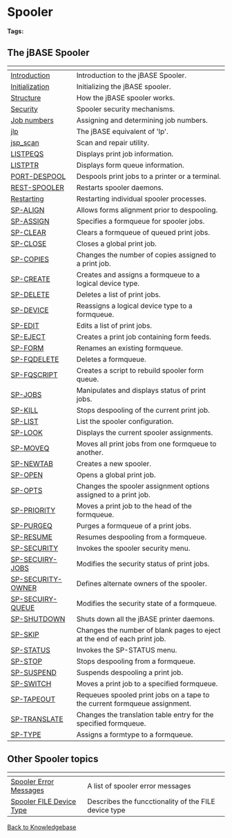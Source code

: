 # Spooler

<PageHeader />

**Tags:**
<badge text='printer' vertical='middle' />
<badge text='print spooler' vertical='middle' />
<badge text='jbase spooler' vertical='middle' />
<badge text='spooler' vertical='middle' />

## The jBASE Spooler

| <!----> | <!----> |
| ---     | ---     |
| [Introduction](./jbase-spooler-introduction/README.md) | Introduction to the jBASE Spooler.                                         |
| [Initialization](./spooler-initialization/README.md)   | Initializing the jBASE spooler.                                            |
| [Structure](./spooler-structure/README.md)             | How the jBASE spooler works.                                               |
| [Security](./spooler-security/README.md)               | Spooler security mechanisms.                                               |
| [Job numbers](./print-job-numbers/README.md)           | Assigning and determining job numbers.                                     |
| [jlp](./jlp/README.md)                                 | The jBASE equivalent of 'lp'.                                              |
| [jsp_scan](./jsp_scan/README.md)                       | Scan and repair utility.                                                   |
| [LISTPEQS](./listpeqs/README.md)                       | Displays print job information.                                            |
| [LISTPTR](./listptr/README.md)                         | Displays form queue information.                                           |
| [PORT-DESPOOL](./port-despool/README.md)               | Despools print jobs to a printer or a terminal.                            |
| [REST-SPOOLER](./rest-spooler/README.md)               | Restarts spooler daemons.                                                  |
| [Restarting](./restarting-the-spooler/README.md)       | Restarting individual spooler processes.                                   |
| [SP-ALIGN](./sp-align/README.md)                       | Allows forms alignment prior to despooling.                                |
| [SP-ASSIGN](./sp-assign/README.md)                     | Specifies a formqueue for spooler jobs.                                    |
| [SP-CLEAR](./sp-clear/README.md)                       | Clears a formqueue of queued print jobs.                                   |
| [SP-CLOSE](./sp-close/README.md)                       | Closes a global print job.                                                 |
| [SP-COPIES](./sp-copies/README.md)                     | Changes the number of copies assigned to a print job.                      |
| [SP-CREATE](./sp-create/README.md)                     | Creates and assigns a formqueue to a logical device type.                  |
| [SP-DELETE](./sp-delete/README.md)                     | Deletes a list of print jobs.                                              |
| [SP-DEVICE](./sp-device/README.md)                     | Reassigns a logical device type to a formqueue.                            |
| [SP-EDIT](./sp-edit/README.md)                         | Edits a list of print jobs.                                                |
| [SP-EJECT](./sp-eject/README.md)                       | Creates a print job containing form feeds.                                 |
| [SP-FORM](./sp-form/README.md)                         | Renames an existing formqueue.                                             |
| [SP-FQDELETE](./sp-fqdelete/README.md)                 | Deletes a formqueue.                                                       |
| [SP-FQSCRIPT](./sp-fqscript/README.md)                 | Creates a script to rebuild spooler form queue.                            |
| [SP-JOBS](./sp-jobs/README.md)                         | Manipulates and displays status of print jobs.                             |
| [SP-KILL](./sp-kill/README.md)                         | Stops despooling of the current print job.                                 |
| [SP-LIST](./sp-list/README.md)                         | List the spooler configuration.                                            |
| [SP-LOOK](./sp-look/README.md)                         | Displays the current spooler assignments.                                  |
| [SP-MOVEQ](./sp-moveq/README.md)                       | Moves all print jobs from one formqueue to another.                        |
| [SP-NEWTAB](./sp-newtab/README.md)                     | Creates a new spooler.                                                     |
| [SP-OPEN](./sp-open/README.md)                         | Opens a global print job.                                                  |
| [SP-OPTS](./sp-opts/README.md)                         | Changes the spooler assignment options assigned to a print job.            |
| [SP-PRIORITY](./sp-priority/README.md)                 | Moves a print job to the head of the formqueue.                            |
| [SP-PURGEQ](./sp-purgeq/README.md)                     | Purges a formqueue of a print jobs.                                        |
| [SP-RESUME](./sp-resume/README.md)                     | Resumes despooling from a formqueue.                                       |
| [SP-SECURITY](./sp-security/README.md)                 | Invokes the spooler security menu.                                         |
| [SP-SECUIRY-JOBS](./sp-security-jobs/README.md)        | Modifies the security status of print jobs.                                |
| [SP-SECURITY-OWNER](./sp-security-owner/README.md)     | Defines alternate owners of the spooler.                                   |
| [SP-SECUIRY-QUEUE](./sp-security-queue/README.md)      | Modifies the security state of a formqueue.                                |
| [SP-SHUTDOWN](./sp-shutdown/README.md)                 | Shuts down all the jBASE printer daemons.                                  |
| [SP-SKIP](./sp-skip/README.md)                         | Changes the number of blank pages to eject at the end of each print job.   |
| [SP-STATUS](./sp-status/README.md)                     | Invokes the SP-STATUS menu.                                                |
| [SP-STOP](./sp-stop/README.md)                         | Stops despooling from a formqueue.                                         |
| [SP-SUSPEND](./sp-suspend/README.md)                   | Suspends despooling a print job.                                           |
| [SP-SWITCH](./sp-switch/README.md)                     | Moves a print job to a specified formqueue.                                |
| [SP-TAPEOUT](./sp-tapeout/README.md)                   | Requeues spooled print jobs on a tape to the current formqueue assignment. |
| [SP-TRANSLATE](./sp-translate/README.md)               | Changes the translation table entry for the specified formqueue.           |
| [SP-TYPE](./sp-type/README.md)                         | Assigns a formtype to a formqueue.                                         |

## Other Spooler topics

| <!----> | <!----> |
| ---     | ---     |
| [Spooler Error Messages](./spooler-error-messages/README.md) | A list of spooler error messages                                     |
| [Spooler FILE Device Type](./spooler-file-device-type/README.md) | Describes the funcctionality of the FILE device type             |

[Back to Knowledgebase](./../README.md)

<PageFooter />
